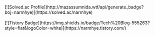 <br>
[![Solved.ac Profile](http://mazassumnida.wtf/api/generate_badge?boj=narmhye)](https://solved.ac/narmhye)
<br>
<br>
[![Tistory Badge](https://img.shields.io/badge/Tech%20Blog-555263?style=flat&logoColor=white)](https://narmhye.tistory.com/)
